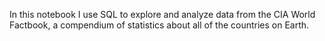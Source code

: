 In this notebook I use SQL to explore and analyze data from the CIA World Factbook, a compendium of statistics about all of the countries on Earth.
